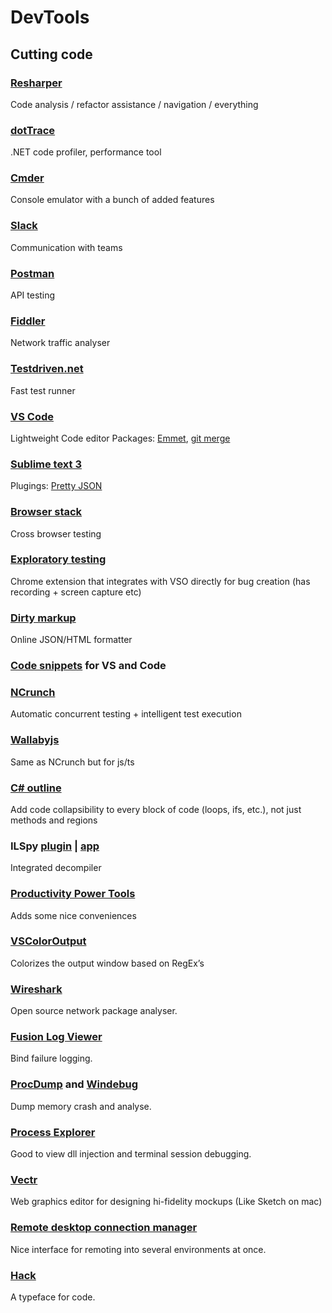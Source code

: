 # DevTools

## Cutting code
### [Resharper](https://www.jetbrains.com/resharper/)
   Code analysis / refactor assistance / navigation / everything

### [dotTrace](https://www.jetbrains.com/profiler/)
   .NET code profiler, performance tool

### [Cmder](http://cmder.net/)
   Console emulator with a bunch of added features

### [Slack](https://team-intergen.slack.com/)
   Communication with teams

### [Postman](https://chrome.google.com/webstore/detail/postman/fhbjgbiflinjbdggehcddcbncdddomop?hl=en)
   API testing

### [Fiddler](https://www.telerik.com/download/fiddler)
   Network traffic analyser

### [Testdriven.net](http://www.testdriven.net/)
   Fast test runner

### [VS Code](https://code.visualstudio.com)
   Lightweight Code editor
   Packages: [Emmet](http://docs.emmet.io/), [git merge](https://code.visualstudio.com/docs/editor/versioncontrol)

### [Sublime text 3](https://www.sublimetext.com/3)
 Plugings: [Pretty JSON](https://blog.adriaan.io/sublime-pretty-json.html)

### [Browser stack](https://www.browserstack.com/)
   Cross browser testing

### [Exploratory testing](https://chrome.google.com/webstore/detail/exploratory-testing-previ/gnldpbnocfnlkkicnaplmkaphfdnlplb)
   Chrome extension that integrates with VSO directly for bug creation (has recording + screen capture etc)

### [Dirty markup](http://www.dirtymarkup.com/)
   Online JSON/HTML formatter

### [Code snippets](https://msdn.microsoft.com/en-us/library/ms165392.aspx) for VS and Code

### [NCrunch](http://www.ncrunch.net/)
   Automatic concurrent testing + intelligent test execution

### [Wallabyjs](https://wallabyjs.com/)
   Same as NCrunch but for js/ts

### [C# outline](https://visualstudiogallery.msdn.microsoft.com/9390e08c-d0aa-42f1-b3d2-5134aabf3b9a)
   Add code collapsibility to every block of code (loops, ifs, etc.), not just methods and regions

### ILSpy [plugin](https://visualstudiogallery.msdn.microsoft.com/8ef1d688-f80c-4380-8004-2ec7f814e7de) | [app](http://ilspy.net/)
   Integrated decompiler

### [Productivity Power Tools](https://visualstudiogallery.msdn.microsoft.com/34ebc6a2-2777-421d-8914-e29c1dfa7f5d)
   Adds some nice conveniences

### [VSColorOutput](https://visualstudiogallery.msdn.microsoft.com/f4d9c2b5-d6d7-4543-a7a5-2d7ebabc2496)
   Colorizes the output window based on RegEx’s

### [Wireshark](https://www.wireshark.org/)
   Open source network package analyser. 

### [Fusion Log Viewer](https://msdn.microsoft.com/en-us/library/e74a18c4.aspx)
   Bind failure logging.

### [ProcDump](https://technet.microsoft.com/en-us/sysinternals/dd996900.aspx) and [Windebug](https://developer.microsoft.com/en-us/windows/hardware/windows-driver-kit)
   Dump memory crash and analyse. 

### [Process Explorer](https://technet.microsoft.com/en-us/sysinternals/processexplorer.aspx)
   Good to view dll injection and terminal session debugging.

### [Vectr](https://vectr.com/)
   Web graphics editor for designing hi-fidelity mockups (Like Sketch on mac)

### [Remote desktop connection manager](https://www.microsoft.com/en-us/download/details.aspx?id=44989)
   Nice interface for remoting into several environments at once.
   
### [Hack](http://sourcefoundry.org/hack/)
   A typeface for code.
